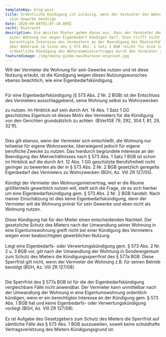 ```yaml
---
templateKey: blog-post
title: Ordentliche Kündigung ist zulässig, wenn der Vermieter den Wohnraum für
  sein Gewerbe benötigt
date: 2020-09-08T01:07:10.889Z
recht: Mietrecht
description: Die meisten Mieter gehen davon aus, dass der Vermieter dem Mieter
  einer Wohnung nur wegen Eigenbedarf kündigen darf. Dies trifft nicht zu. Das
  berechtigte Interesse des Vermieters an der Beendigung des Mietverhältnisses
  über Wohnraum im Sinne des § 573 Abs. 1 Satz 1 BGB reicht für eine zulässige
  ordentliche Kündigung des Wohnraummietvertrages durch den Vermieter aus.
featuredimage: /img/danny-giebe-nwu3kwrosse-unsplash.jpg
---
```

Will der Vermieter die Wohnung für sein Gewerbe nutzen und ist diese Nutzung erlaubt, ist die Kündigung wegen dieses Nutzungswunsches ebenso beachtlich, wie eine Eigenbedarfskündigung.

\
Für eine Eigenbedarfskündigung (§ 573 Abs. 2 Nr. 2 BGB) ist der Entschluss des Vermieters ausschlaggebend, seine Wohnung selbst zu Wohnzwecken

zu nutzen. Im Hinblick auf sein durch Art. 14 Abs. 1 Satz 1 GG geschütztes Eigentum ist dieses Motiv des Vermieters für die Kündigung von den Gerichten grundsätzlich zu achten  (BVerfGE 79, 292, 304 f; 81, 29, 32 ff). 

\
Dies gilt ebenso, wenn der Vermieter sich entschließt, die Wohnung nur teilweise für eigene Wohnzwecke, überwiegend jedoch für eigene berufliche Zwecke zu nutzen. Das hierdurch begründete Interesse an der Beendigung des Mietverhältnisses nach § 573 Abs. 1 Satz 1 BGB ist schon im Hinblick auf die durch Art. 12 Abs. 1 GG geschützte Berufsfreiheit nicht geringer zu bewerten als der in § 573 Abs. 2 Nr. 2 BGB gesetzlich geregelte Eigenbedarf des Vermieters zu Wohnzwecken (BGH, Az. VIII ZR 127/05).\
\
Kündigt der Vermieter den Wohnungsmietvertrag, weil er die Räume größtenteils gewerblich nutzen will, stellt sich die Frage, ob es sich hierbei um eine Eigenbedarfskündigung gem. § 573 Abs. 2 Nr. 2 BGB handelt. Nach meiner Einschätzung ist dies keine Eigenbedarfskündigung, denn der Vermieter will die Wohnung primär für sein Gewerbe und eben nicht als Wohnung nutzen.\
\
Diese Kündigung hat für den Mieter einen entscheidenden Nachteil. Der gesetzliche Schutz des Mieters nach der Umwandlung seiner Wohnung in eine Eigentumswohnung greift nicht bei einer Kündigung des Vermieters wegen einer beabsichtigten gewerblichen Nutzung.   \
\
Liegt eine Eigenbedarfs- oder Verwertungskündigung gem. § 573 Abs. 2 Nr. 2 u. 3 BGB vor, gilt nach der Umwandlung der Wohnung in Sondereigentum zum Schutz des Mieters die Kündigungssperrfrist des § 577a BGB. Diese Sperrfrist gilt nicht, wenn der Vermieter die Wohnung z.B. für seinen Betrieb benötigt (BGH, Az. VIII ZR 127/08). 

\
Die Sperrfrist des § 577a BGB ist für die der Eigenbedarfskündigung vergleichbare Fälle nicht anwendbar. Der Vermieter kann unmittelbar nach der Umwandlung der Wohnung in eine Eigentumswohnung ordentlich kündigen, wenn er ein berechtigtes Interesse an der Kündigung gem. § 573 Abs. 1 BGB hat und keine Eigenbedarfs- oder Verwertungskündigung vorliegt (BGH, Az. VIII ZR 127/08). \
\
Es ist Aufgabe des Gesetzgebers zum Schutz des Mieters die Sperrfrist auf sämtliche Fälle des § 573 Abs. 1 BGB auszuweiten, soweit keine schuldhafte Vertragsverletzung des Mieters Kündigungsgrund ist.